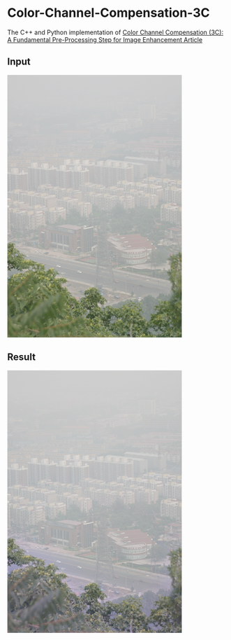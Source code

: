 # Color-Channel-Compensation-3C
The C++ and Python implementation of [Color Channel Compensation (3C): A Fundamental Pre-Processing Step for Image Enhancement Article](https://ieeexplore.ieee.org/stamp/stamp.jsp?tp=&arnumber=8901447)


## Input
[<img src="https://github.com/batuhanberkayaydin/Color-Channel-Compensation-3C/blob/main/inputs/cityscape_input.png" width="400"/>](cityscape_input.png)

## Result
[<img src="https://github.com/batuhanberkayaydin/Color-Channel-Compensation-3C/blob/main/results/resultCpp.png" width="400"/>](resultCpp.png)
